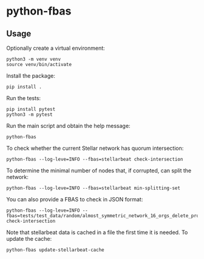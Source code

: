 # python-fbas

## Usage

Optionally create a virtual environment:

```
python3 -m venv venv
source venv/bin/activate
```

Install the package:
```
pip install .
```

Run the tests:
```
pip install pytest
python3 -m pytest
```

Run the main script and obtain the help message:
```
python-fbas
```

To check whether the current Stellar network has quorum intersection:
```
python-fbas --log-leve=INFO --fbas=stellarbeat check-intersection
```

To determine the minimal number of nodes that, if corrupted, can split the network:
```
python-fbas --log-leve=INFO --fbas=stellarbeat min-splitting-set
```

You can also provide a FBAS to check in JSON format:
```
python-fbas --log-leve=INFO --fbas=tests/test_data/random/almost_symmetric_network_16_orgs_delete_prob_factor_1.json check-intersection
```

Note that stellarbeat data is cached in a file the first time it is needed.
To update the cache:
```
python-fbas update-stellarbeat-cache
```


